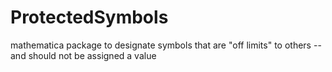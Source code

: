 # ProtectedSymbols
mathematica package to designate symbols that are "off limits" to others -- and should not be assigned a value
